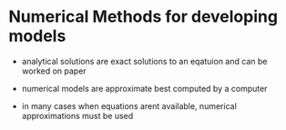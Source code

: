 # Numerical Methods for developing models
* analytical solutions are exact solutions to an eqatuion and can be worked on paper
* numerical models are approximate best computed by a computer

* in many cases when equations arent available, numerical approximations must be used
